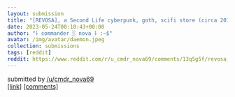 ```yaml
---
layout: submission
title: "[REVOSA], a Second Life cyberpunk, goth, scifi store (circa 2015)"
date: 2023-05-24T00:10:43+00:00
author: "⸸ commander ░ nova ⸸ :~$"
avatar: /img/avatar/daemon.jpeg
collection: submissions
tags: [reddit]
reddit: https://www.reddit.com/r/u_cmdr_nova69/comments/13q5g5f/revosa_a_second_life_cyberpunk_goth_scifi_store/
---
```


<p><p>submitted by   <a href="https://www.reddit.com/user/cmdr_nova69" target="_blank"> /u/cmdr_nova69 </a> <br> <span><a href="https://marketplace.secondlife.com/stores/165186" target="_blank">[link]</a></span>   <span><a href="https://www.reddit.com/r/u_cmdr_nova69/comments/13q5g5f/revosa_a_second_life_cyberpunk_goth_scifi_store/" target="_blank">[comments]</a></span></p></p>
